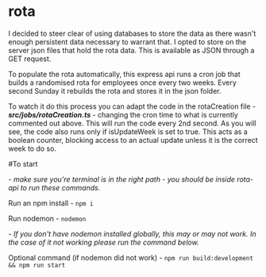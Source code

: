 # rota

I decided to steer clear of using databases to store the data as there wasn't enough persistent data necessary to warrant that. I opted to store on the server json files that hold the rota data. This is available as JSON through a GET request. 

To populate the rota automatically, this express api runs a cron job that builds a randomised rota for employees once every two weeks. Every second Sunday it rebuilds the rota and stores it in the json folder. 

To watch it do this process you can adapt the code in the rotaCreation file - ***src/jobs/rotaCreation.ts*** - changing the cron time to what is currently commented out above. This will run the code every 2nd second. As you will see, the code also runs only if isUpdateWeek is set to true. This acts as a boolean counter, blocking access to an actual update unless it is the correct week to do so. 

#To start

*- make sure you're terminal is in the right path - you should be inside rota-api to run these commands.*

Run an npm install - ```npm i```

Run nodemon - ```nodemon```

*- If you don't have nodemon installed globally, this may or may not work. In the case of it not working please run the command below.*

Optional command (if nodemon did not work) - ```npm run build:development && npm run start```